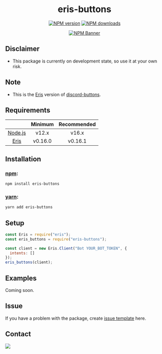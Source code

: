 <div align="center">
  <h1>eris-buttons</h1>
  <p>
    <a href="https://www.npmjs.com/package/eris-buttons"><img src="https://img.shields.io/npm/v/eris-buttons?maxAge=3600" alt="NPM version" /></a>
    <a href="https://www.npmjs.com/package/eris-buttons"><img src="https://img.shields.io/npm/dt/eris-buttons?maxAge=3600" alt="NPM downloads" /></a>
  </p>
  <p>
    <a href="https://www.npmjs.com/package/eris-buttons"><img src="https://nodei.co/npm/eris-buttons.png?downloads=true&stars=true" alt="NPM Banner"></a>
  </p>
</div>

## Disclaimer

- This package is currently on development state, so use it at your own risk.

## Note

- This is the [Eris](https://npmjs.com/package/eris) version of [discord-buttons](https://npmjs.com/package/discord-buttons).

## Requirements

|                                        | Minimum | Recommended |
| :------------------------------------: | :-----: | :---------: |
|     [Node.js](https://nodejs.org)      |  v12.x  |    v16.x    |
| [Eris](https://npmjs.org/package/eris) | v0.16.0 |   v0.16.1   |

## Installation

### [npm](https://npmjs.com):

```sh
npm install eris-buttons
```

### [yarn](https://yarnpkg.com):

```sh
yarn add eris-buttons
```

## Setup

```js
const Eris = require("eris");
const eris_buttons = require("eris-buttons");

const client = new Eris.Client("Bot YOUR_BOT_TOKEN", {
  intents: []
});
eris_buttons(client);
```

## Examples

Coming soon.

## Issue

If you have a problem with the package, create [issue template](https://github.com/mat-3884/eris-buttons/issues) here.

## Contact

<a href="https://discord.gg/KJk64ZNwUF"><img src="https://discord.com/api/guilds/912177124805312532/widget.png?style=banner1"></a>
